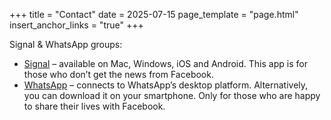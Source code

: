 +++
title = "Contact"
date = 2025-07-15
page_template = "page.html"
insert_anchor_links = "true"
+++

Signal & WhatsApp groups:

- [Signal](https://signal.org) – available on Mac, Windows, iOS and Android. This app is for those who don’t get the news from Facebook.
- [WhatsApp](https://www.whatsapp.com/download) – connects to WhatsApp’s desktop platform. Alternatively, you can download it on your smartphone. Only for those who are happy to share their lives with Facebook.